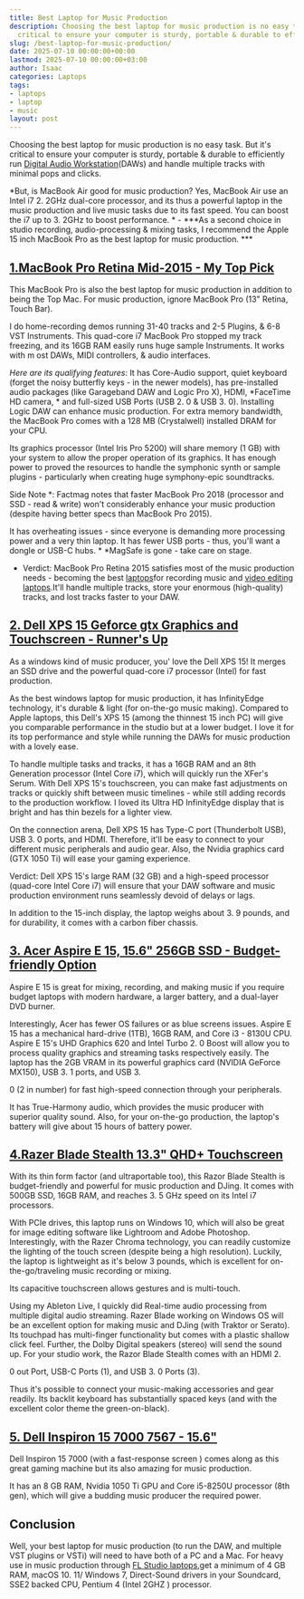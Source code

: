 ```yaml
---
title: Best Laptop for Music Production
description: Choosing the best laptop for music production is no easy task. But it's
  critical to ensure your computer is sturdy, portable & durable to efficiently run...
slug: /best-laptop-for-music-production/
date: 2025-07-10 00:00:00+00:00
lastmod: 2025-07-10 00:00:00+03:00
author: Isaac
categories: Laptops
tags:
- laptops
- laptop
- music
layout: post
---
```

Choosing the best laptop for music production is no easy task. But it's critical to ensure your computer is sturdy, portable & durable to efficiently run [Digital Audio Workstation](https://www.musicradar.com/tuition/tech/the-20-best-daw-software-apps-in-the-world-today-238905)(DAWs) and handle multiple tracks with minimal pops and clicks.

*But, is MacBook Air good for music production? Yes, MacBook Air use an Intel i7 2. 2GHz dual-core processor, and its thus a powerful laptop in the music production and live music tasks due to its fast speed. You can boost the i7 up to 3. 2GHz to boost performance. * - ***As a second choice in studio recording, audio-processing & mixing tasks, I recommend the Apple 15 inch MacBook Pro as the best laptop for music production. ***

##  [1.MacBook Pro Retina Mid-2015 - My Top Pick](https://www.amazon.com/dp/B07DF43SY3/?tag=p-policy-20)

This MacBook Pro is also the best laptop for music production in addition to being the Top Mac. For music production, ignore MacBook Pro (13" Retina, Touch Bar).

I do home-recording demos running 31-40 tracks and 2-5 Plugins, & 6-8 VST Instruments. This quad-core i7 MacBook Pro stopped my track freezing, and its 16GB RAM easily runs huge sample Instruments. It works with m ost DAWs, MIDI controllers, & audio interfaces.

*Here are its qualifying features*: It has Core-Audio support, quiet keyboard (forget the noisy butterfly keys - in the newer models), has pre-installed audio packages (like Garageband DAW and Logic Pro X), HDMI, *FaceTime HD camera, * and full-sized USB Ports (USB 2. 0 & USB 3. 0). Installing Logic DAW can enhance music production. For extra memory bandwidth, the MacBook Pro comes with a 128 MB (Crystalwell) installed DRAM for your CPU.

Its graphics processor (Intel Iris Pro 5200) will share memory (1 GB) with your system to allow the proper operation of its graphics. It has enough power to proved the resources to handle the symphonic synth or sample plugins - particularly when creating huge symphony-epic soundtracks.

Side Note *: Factmag notes that faster MacBook Pro 2018 (processor and SSD - read & write) won't considerably enhance your music production (despite having better specs than MacBook Pro 2015).

It has overheating issues - since everyone is demanding more processing power and a very thin laptop. It has fewer USB ports - thus, you'll want a dongle or USB-C hubs. * *MagSafe is gone - take care on stage.

* Verdict: MacBook Pro Retina 2015 satisfies most of the music production needs - becoming the best [laptops](https://pestpolicy.com/best-laptop-for-video-editing/)for recording music and [video editing laptops](https://pestpolicy.com/best-[laptop](https://pestpolicy.com/best-laptops-for-drawing/)-for-video-editing/).It'll handle multiple tracks, store your enormous (high-quality) tracks, and lost tracks faster to your DAW.

##  [2. Dell XPS 15 Geforce gtx Graphics and Touchscreen - Runner's Up](https://www.amazon.com/dp/B019PB6X78/?tag=p-policy-20)

As a windows kind of music producer, you' love the Dell XPS 15! It merges an SSD drive and the powerful quad-core i7 processor (Intel) for fast production.

As the best windows laptop for music production, it has InfinityEdge technology, it's durable & light (for on-the-go music making). Compared to Apple laptops, this Dell's XPS 15 (among the thinnest 15 inch PC) will give you comparable performance in the studio but at a lower budget. I love it for its top performance and style while running the DAWs for music production with a lovely ease.

To handle multiple tasks and tracks, it has a 16GB RAM and an 8th Generation processor (Intel Core i7), which will quickly run the XFer's Serum. With Dell XPS 15's touchscreen, you can make fast adjustments on tracks or quickly shift between music timelines - while still adding records to the production workflow. I loved its Ultra HD InfinityEdge display that is bright and has thin bezels for a lighter view.

On the connection arena, Dell XPS 15 has Type-C port (Thunderbolt USB), USB 3. 0 ports, and HDMI. Therefore, it'll be easy to connect to your different music peripherals and audio gear. Also, the Nvidia graphics card (GTX 1050 Ti) will ease your gaming experience.

Verdict: Dell XPS 15's large RAM (32 GB) and a high-speed processor (quad-core Intel Core i7) will ensure that your DAW software and music production environment runs seamlessly devoid of delays or lags.

In addition to the 15-inch display, the laptop weighs about 3. 9 pounds, and for durability, it comes with a carbon fiber chassis.

##  [3. Acer Aspire E 15, 15.6" 256GB SSD - Budget-friendly Option](https://www.amazon.com/dp/B075FLBJV7/?tag=p-policy-20)

Aspire E 15 is great for mixing, recording, and making music if you require budget laptops with modern hardware, a larger battery, and a dual-layer DVD burner.

Interestingly, Acer has fewer OS failures or as blue screens issues. Aspire E 15 has a mechanical hard-drive (1TB), 16GB RAM, and Core i3 - 8130U CPU. Aspire E 15's UHD Graphics 620 and Intel Turbo 2. 0 Boost will allow you to process quality graphics and streaming tasks respectively easily. The laptop has the 2GB VRAM in its powerful graphics card (NVIDIA GeForce MX150), USB 3. 1 ports, and USB 3.

0 (2 in number) for fast high-speed connection through your peripherals.

It has True-Harmony audio, which provides the music producer with superior quality sound. Also, for your on-the-go production, the laptop's battery will give about 15 hours of battery power.

##  [4.Razer Blade Stealth 13.3" QHD+ Touchscreen](https://www.amazon.com/dp/B072HNLQTH/?tag=p-policy-20)

With its thin form factor (and ultraportable too), this Razor Blade Stealth is budget-friendly and powerful for music production and DJing. It comes with 500GB SSD, 16GB RAM, and reaches 3. 5 GHz speed on its Intel i7 processors.

With PCIe drives, this laptop runs on Windows 10, which will also be great for image editing software like Lightroom and Adobe Photoshop. Interestingly, with the Razer Chroma technology, you can readily customize the lighting of the touch screen (despite being a high resolution). Luckily, the laptop is lightweight as it's below 3 pounds, which is excellent for on-the-go/traveling music recording or mixing.

Its capacitive touchscreen allows gestures and is multi-touch.

Using my Ableton Live, I quickly did Real-time audio processing from multiple digital audio streaming. Razer Blade working on Windows OS will be an excellent option for making music and DJing (with Traktor or Serato). Its touchpad has multi-finger functionality but comes with a plastic shallow click feel. Further, the Dolby Digital speakers (stereo) will send the sound up. For your studio work, the Razor Blade Stealth comes with an HDMI 2.

0 out Port, USB-C Ports (1), and USB 3. 0 Ports (3).

Thus it's possible to connect your music-making accessories and gear readily. Its backlit keyboard has substantially spaced keys (and with the excellent color theme the green-on-black).

##  [5. Dell Inspiron 15 7000 7567 - 15.6"](https://www.amazon.com/dp/B071JPYP1Z/?tag=p-policy-20)

Dell Inspiron 15 7000 (with a fast-response screen ) comes along as this great gaming machine but its also amazing for music production.

It has an 8 GB RAM, Nvidia 1050 Ti GPU and Core i5-8250U processor (8th gen), which will give a budding music producer the required power.

##  Conclusion

Well, your best laptop for music production (to run the DAW, and multiple VST plugins or VSTi) will need to have both of a PC and a Mac. For heavy use in music production through [FL Studio laptops](https://pestpolicy.com/best-laptops-for-fl-studio/),get a minimum of 4 GB RAM, macOS 10. 11/ Windows 7, Direct-Sound drivers in your Soundcard, SSE2 backed CPU, Pentium 4 (Intel 2GHZ ) processor.